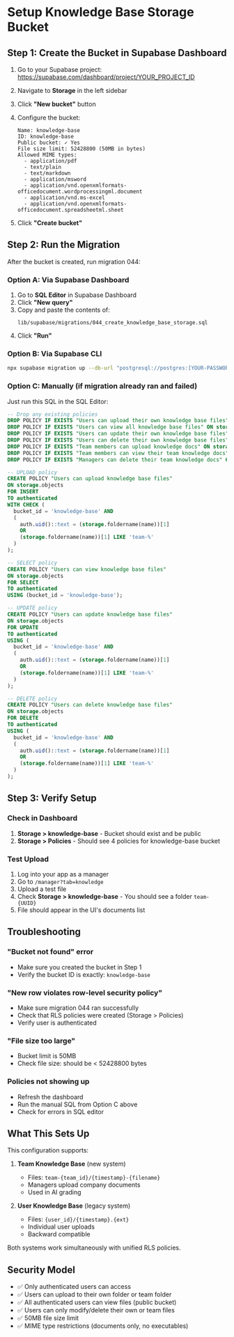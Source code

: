 # Setup Knowledge Base Storage Bucket

## Step 1: Create the Bucket in Supabase Dashboard

1. Go to your Supabase project: https://supabase.com/dashboard/project/YOUR_PROJECT_ID

2. Navigate to **Storage** in the left sidebar

3. Click **"New bucket"** button

4. Configure the bucket:
   ```
   Name: knowledge-base
   ID: knowledge-base
   Public bucket: ✓ Yes
   File size limit: 52428800 (50MB in bytes)
   Allowed MIME types:
     - application/pdf
     - text/plain
     - text/markdown
     - application/msword
     - application/vnd.openxmlformats-officedocument.wordprocessingml.document
     - application/vnd.ms-excel
     - application/vnd.openxmlformats-officedocument.spreadsheetml.sheet
   ```

5. Click **"Create bucket"**

## Step 2: Run the Migration

After the bucket is created, run migration 044:

### Option A: Via Supabase Dashboard

1. Go to **SQL Editor** in Supabase Dashboard
2. Click **"New query"**
3. Copy and paste the contents of:
   ```
   lib/supabase/migrations/044_create_knowledge_base_storage.sql
   ```
4. Click **"Run"**

### Option B: Via Supabase CLI

```bash
npx supabase migration up --db-url "postgresql://postgres:[YOUR-PASSWORD]@db.[YOUR-PROJECT-REF].supabase.co:5432/postgres"
```

### Option C: Manually (if migration already ran and failed)

Just run this SQL in the SQL Editor:

```sql
-- Drop any existing policies
DROP POLICY IF EXISTS "Users can upload their own knowledge base files" ON storage.objects;
DROP POLICY IF EXISTS "Users can view all knowledge base files" ON storage.objects;
DROP POLICY IF EXISTS "Users can update their own knowledge base files" ON storage.objects;
DROP POLICY IF EXISTS "Users can delete their own knowledge base files" ON storage.objects;
DROP POLICY IF EXISTS "Team members can upload knowledge docs" ON storage.objects;
DROP POLICY IF EXISTS "Team members can view their team knowledge docs" ON storage.objects;
DROP POLICY IF EXISTS "Managers can delete their team knowledge docs" ON storage.objects;

-- UPLOAD policy
CREATE POLICY "Users can upload knowledge base files"
ON storage.objects
FOR INSERT
TO authenticated
WITH CHECK (
  bucket_id = 'knowledge-base' AND
  (
    auth.uid()::text = (storage.foldername(name))[1]
    OR
    (storage.foldername(name))[1] LIKE 'team-%'
  )
);

-- SELECT policy
CREATE POLICY "Users can view knowledge base files"
ON storage.objects
FOR SELECT
TO authenticated
USING (bucket_id = 'knowledge-base');

-- UPDATE policy
CREATE POLICY "Users can update knowledge base files"
ON storage.objects
FOR UPDATE
TO authenticated
USING (
  bucket_id = 'knowledge-base' AND
  (
    auth.uid()::text = (storage.foldername(name))[1]
    OR
    (storage.foldername(name))[1] LIKE 'team-%'
  )
);

-- DELETE policy
CREATE POLICY "Users can delete knowledge base files"
ON storage.objects
FOR DELETE
TO authenticated
USING (
  bucket_id = 'knowledge-base' AND
  (
    auth.uid()::text = (storage.foldername(name))[1]
    OR
    (storage.foldername(name))[1] LIKE 'team-%'
  )
);
```

## Step 3: Verify Setup

### Check in Dashboard

1. **Storage > knowledge-base** - Bucket should exist and be public
2. **Storage > Policies** - Should see 4 policies for knowledge-base bucket

### Test Upload

1. Log into your app as a manager
2. Go to `/manager?tab=knowledge`
3. Upload a test file
4. Check **Storage > knowledge-base** - You should see a folder `team-{UUID}`
5. File should appear in the UI's documents list

## Troubleshooting

### "Bucket not found" error
- Make sure you created the bucket in Step 1
- Verify the bucket ID is exactly: `knowledge-base`

### "New row violates row-level security policy" 
- Make sure migration 044 ran successfully
- Check that RLS policies were created (Storage > Policies)
- Verify user is authenticated

### "File size too large"
- Bucket limit is 50MB
- Check file size: should be < 52428800 bytes

### Policies not showing up
- Refresh the dashboard
- Run the manual SQL from Option C above
- Check for errors in SQL editor

## What This Sets Up

This configuration supports:

1. **Team Knowledge Base** (new system)
   - Files: `team-{team_id}/{timestamp}-{filename}`
   - Managers upload company documents
   - Used in AI grading

2. **User Knowledge Base** (legacy system)
   - Files: `{user_id}/{timestamp}.{ext}`
   - Individual user uploads
   - Backward compatible

Both systems work simultaneously with unified RLS policies.

## Security Model

- ✅ Only authenticated users can access
- ✅ Users can upload to their own folder or team folder
- ✅ All authenticated users can view files (public bucket)
- ✅ Users can only modify/delete their own or team files
- ✅ 50MB file size limit
- ✅ MIME type restrictions (documents only, no executables)


